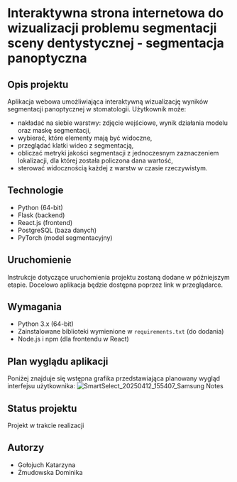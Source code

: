 # Interaktywna strona internetowa do wizualizacji problemu segmentacji sceny dentystycznej - segmentacja panoptyczna

## Opis projektu

Aplikacja webowa umożliwiająca interaktywną wizualizację wyników segmentacji panoptycznej w stomatologii. Użytkownik może:

- nakładać na siebie warstwy: zdjęcie wejściowe, wynik działania modelu oraz maskę segmentacji,
- wybierać, które elementy mają być widoczne,
- przeglądać klatki wideo z segmentacją,
- obliczać metryki jakości segmentacji z jednoczesnym zaznaczeniem lokalizacji, dla której została policzona dana wartość,
- sterować widocznością każdej z warstw w czasie rzeczywistym.

## Technologie

- Python (64-bit)
- Flask (backend)
- React.js (frontend)
- PostgreSQL (baza danych)
- PyTorch (model segmentacyjny)

## Uruchomienie

Instrukcje dotyczące uruchomienia projektu zostaną dodane w późniejszym etapie. Docelowo aplikacja będzie dostępna poprzez link w przeglądarce.

## Wymagania

- Python 3.x (64-bit)
- Zainstalowane biblioteki wymienione w `requirements.txt` (do dodania)
- Node.js i npm (dla frontendu w React)

## Plan wyglądu aplikacji

Poniżej znajduje się wstępna grafika przedstawiająca planowany wygląd interfejsu użytkownika:
![SmartSelect_20250412_155407_Samsung Notes](https://github.com/user-attachments/assets/9964d4d5-d745-4f30-aa99-067b51d389db)

## Status projektu

Projekt w trakcie realizacji

## Autorzy

- Gołojuch Katarzyna  
- Żmudowska Dominika





